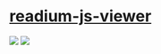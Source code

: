 # [readium-js-viewer](https://github.com/readium/readium-js-viewer)

![](https://img.shields.io/github/license/readium/readium-js-viewer) ![](https://img.shields.io/github/last-commit/scillidan/readium-js-viewer/master?label=last%20commit%20(fork))
